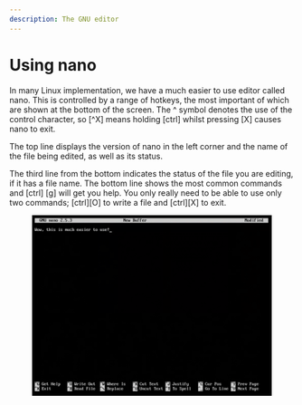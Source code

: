 ```yaml
---
description: The GNU editor
---
```


# Using nano

In many Linux implementation, we have a much easier to use editor called nano. This is controlled by a range of hotkeys, the most important of which are shown at the bottom of the screen. The ^ symbol denotes the use of the control character, so \[^X] means holding \[ctrl] whilst pressing \[X] causes nano to exit.

The top line displays the version of nano in the left corner and the name of the file being edited, as well as its status.

The third line from the bottom indicates the status of the file you are editing, if it has a file name. The bottom line shows the most common commands and \[ctrl] \[g] will get you help. You only really need to be able to use only two commands; \[ctrl]\[O] to write a file and \[ctrl]\[X] to exit.

<figure><img src="../.gitbook/assets/image (1) (1).png" alt=""><figcaption></figcaption></figure>
